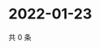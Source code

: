 # 2022-01-23

共 0 条

<!-- BEGIN WEIBO -->
<!-- 最后更新时间 Sun Jan 23 2022 10:24:29 GMT+0800 (China Standard Time) -->

<!-- END WEIBO -->

